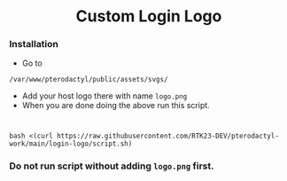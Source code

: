 

<h1 align="center">Custom Login Logo</h1>


<h3 align="left"> Installation</h3>

- Go to 
```
/var/www/pterodactyl/public/assets/svgs/
```
- Add your host logo there with name `logo.png`
- When you are done doing the above run this script.

<h1 align="center"></h1>

```
bash <(curl https://raw.githubusercontent.com/RTK23-DEV/pterodactyl-work/main/login-logo/script.sh)

```


### **Do not run script without adding `logo.png` first.**
